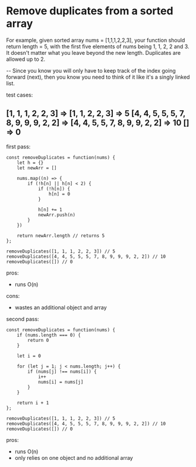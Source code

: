 # Remove duplicates from a sorted array

For example, given sorted array nums = [1,1,1,2,2,3], your function should return length = 5, with the first five elements of nums being 1, 1, 2, 2 and 3. It doesn't matter what you leave beyond the new length. Duplicates are allowed up to 2.

--
Since you know you will only have to keep track of the index going forward (next), then you know you need to think of it like it's a singly linked list.

test cases:

[1, 1, 1, 2, 2, 3] => [1, 1, 2, 2, 3] => 5
[4, 4, 5, 5, 5, 7, 8, 9, 9, 9, 2, 2] => [4, 4, 5, 5, 7, 8, 9, 9, 2, 2] => 10
[] => 0
--

first pass:

```
const removeDuplicates = function(nums) {
    let h = {}
    let newArr = []

    nums.map((n) => {
        if (!h[n] || h[n] < 2) {
            if (!h[n]) {
                h[n] = 0
            }

            h[n] += 1
            newArr.push(n)
        }
    })

    return newArr.length // returns 5
};

removeDuplicates([1, 1, 1, 2, 2, 3]) // 5
removeDuplicates([4, 4, 5, 5, 5, 7, 8, 9, 9, 9, 2, 2]) // 10
removeDuplicates([]) // 0
```

pros:
- runs O(n)

cons:
- wastes an additional object and array

second pass:

```
const removeDuplicates = function(nums) {
    if (nums.length === 0) {
        return 0
    }

    let i = 0

    for (let j = 1; j < nums.length; j++) {
        if (nums[j] !== nums[i]) {
            i++
            nums[i] = nums[j]
        }
    }

    return i + 1
};

removeDuplicates([1, 1, 1, 2, 2, 3]) // 5
removeDuplicates([4, 4, 5, 5, 5, 7, 8, 9, 9, 9, 2, 2]) // 10
removeDuplicates([]) // 0
```

pros:
- runs O(n)
- only relies on one object and no additional array
